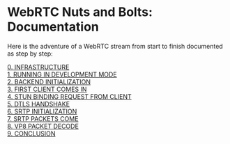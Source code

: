 # **WebRTC Nuts and Bolts: Documentation**

Here is the adventure of a WebRTC stream from start to finish  documented as step by step:

[0. INFRASTRUCTURE](./00-INFRASTRUCTURE.md)
<br>
[1. RUNNING IN DEVELOPMENT MODE](./01-RUNNING-IN-DEV-MODE.md)
<br>
[2. BACKEND INITIALIZATION](./02-BACKEND-INITIALIZATION.md)
<br>
[3. FIRST CLIENT COMES IN](./03-FIRST-CLIENT-COMES-IN.md)
<br>
[4. STUN BINDING REQUEST FROM CLIENT](./04-STUN-BINDING-REQUEST-FROM-CLIENT.md)
<br>
[5. DTLS HANDSHAKE](./05-DTLS-HANDSHAKE.md)
<br>
[6. SRTP INITIALIZATION](./06-SRTP-INITIALIZATION.md)
<br>
[7. SRTP PACKETS COME](./07-SRTP-PACKETS-COME.md)
<br>
[8. VP8 PACKET DECODE](./08-VP8-PACKET-DECODE.md)
<br>
[9. CONCLUSION](./09-CONCLUSION.md)<br>

